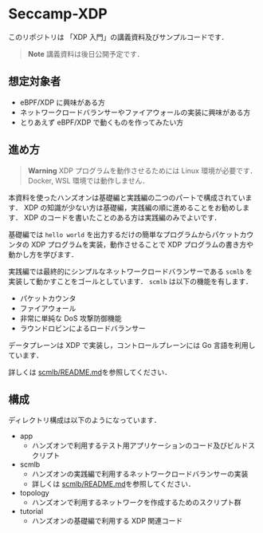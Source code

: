# Seccamp-XDP

このリポジトリは 「XDP 入門」の講義資料及びサンプルコードです．


> **Note**
> 講義資料は後日公開予定です．

## 想定対象者

- eBPF/XDP に興味がある方
- ネットワークロードバランサーやファイアウォールの実装に興味がある方
- とりあえず eBPF/XDP で動くものを作ってみたい方

## 進め方

> **Warning**
> XDP プログラムを動作させるためには Linux 環境が必要です．
> Docker, WSL 環境では動作しません．

本資料を使ったハンズオンは基礎編と実践編の二つのパートで構成されています．
XDP の知識が少ない方は基礎編，実践編の順に進めることをお勧めします．
XDP のコードを書いたことのある方は実践編のみでよいです．

基礎編では `hello world` を出力するだけの簡単なプログラムからパケットカウンタの XDP プログラムを実装，動作させることで XDP プログラムの書き方や動かし方を学びます．

実践編では最終的にシンプルなネットワークロードバランサーである `scmlb` を実装して動かすことをゴールとしています．
`scmlb` は以下の機能を有します．

- パケットカウンタ
- ファイアウォール
- 非常に単純な DoS 攻撃防御機能
- ラウンドロビンによるロードバランサー

データプレーンは XDP で実装し，コントロールプレーンには Go 言語を利用しています．

詳しくは [scmlb/README.md](https://github.com/terassyi/seccamp-xdp/tree/main/scmlb)を参照してください．


## 構成

ディレクトリ構成は以下のようになっています．

- app
	- ハンズオンで利用するテスト用アプリケーションのコード及びビルドスクリプト
- scmlb
	- ハンズオンの実践編で利用するネットワークロードバランサーの実装
	- 詳しくは [scmlb/README.md](https://github.com/terassyi/seccamp-xdp/tree/main/scmlb)を参照してください．
- topology
	- ハンズオンで利用するネットワークを作成するためのスクリプト群
- tutorial
	- ハンズオンの基礎編で利用する XDP 関連コード
